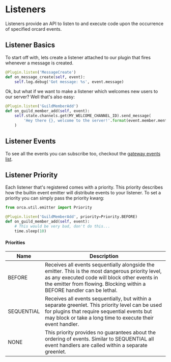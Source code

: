 # Listeners

Listeners provide an API to listen to and execute code upon the occurrence of specified orcard events.

## Listener Basics

To start off with, lets create a listener attached to our plugin that fires whenever a message is created.

```py
@Plugin.listen('MessageCreate')
def on_message_create(self, event):
    self.log.debug('Got message: %s', event.message)
```

Ok, but what if we want to make a listener which welcomes new users to our server? Well that's also easy:

```py
@Plugin.listen('GuildMemberAdd')
def on_guild_member_add(self, event):
    self.state.channels.get(MY_WELCOME_CHANNEL_ID).send_message(
        'Hey there {}, welcome to the server!'.format(event.member.mention)
    )
```

## Listener Events

To see all the events you can subscribe too, checkout the [gateway events list](https://b1naryth1ef.github.io/orca/api/orca_gateway_events.html).

## Listener Priority

Each listener that's registered comes with a priority. This priority describes how the builtin event emitter will distribute events to your listener. To set a priority you can simply pass the priority kwarg:

```py
from orca.util.emitter import Priority

@Plugin.listen('GuildMemberAdd', priority=Priority.BEFORE)
def on_guild_member_add(self, event):
    # This would be very bad, don't do this...
    time.sleep(10)
```

#### Priorities

| Name | Description |
|------|-------------|
| BEFORE | Receives all events sequentially alongside the emitter. This is the most dangerous priority level, as any executed code will block other events in the emitter from flowing. Blocking within a BEFORE handler can be lethal. |
| SEQUENTIAL | Receives all events sequentially, but within a separate greenlet. This priority level can be used for plugins that require sequential events but may block or take a long time to execute their event handler. |
| NONE | This priority provides no guarantees about the ordering of events. Similar to SEQUENTIAL all event handlers are called within a separate greenlet. |
